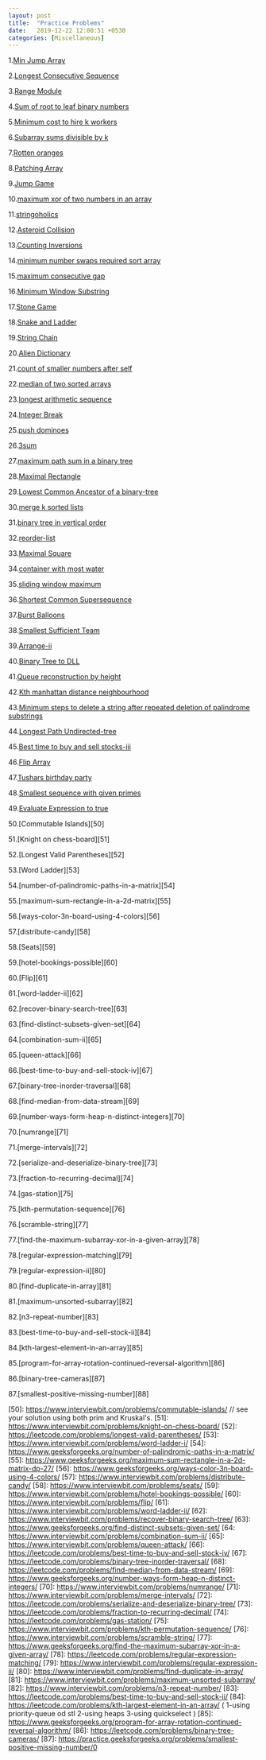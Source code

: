 ```yaml
---
layout: post
title:  "Practice Problems"
date:   2019-12-22 12:00:51 +0530
categories: [Miscellaneous]
---
```


1.[Min Jump Array][1]

2.[Longest Consecutive Sequence][2]

3.[Range Module][3]

4.[Sum of root to leaf binary numbers][4]

5.[Minimum cost to hire k workers][5]

6.[Subarray sums divisible by k][6]

7.[Rotten oranges][7]

8.[Patching Array][8]

9.[Jump Game][9]

10.[maximum xor of two numbers in an array][10]

11.[stringoholics][11]

12.[Asteroid Collision][12]

13.[Counting Inversions][13]

14.[minimum number swaps required sort array][14]

15.[maximum consecutive gap][15]

16.[Minimum Window Substring][16]

17.[Stone Game][17]

18.[Snake and Ladder][18]

19.[String Chain][19]

20.[Alien Dictionary][20]

21.[count of smaller numbers after self][21]

22.[median of two sorted arrays][22]

23.[longest arithmetic sequence][23]

24.[Integer Break][24]

25.[push dominoes][25]

26.[3sum][26]

27.[maximum path sum in a binary tree][27]

28.[Maximal Rectangle][28]

29.[Lowest Common Ancestor of a binary-tree][29]

30.[merge k sorted lists][30]

31.[binary tree in vertical order][31]

32.[reorder-list][32]

33.[Maximal Square][33]

34.[container with most water][34]

35.[sliding window maximum][35]

36.[Shortest Common Supersequence][36]

37.[Burst Balloons][37]

38.[Smallest Sufficient Team][38]

39.[Arrange-ii][39]

40.[Binary Tree to DLL][40]

41.[Queue reconstruction by height][41]

42.[Kth manhattan distance neighbourhood][42]

43.[Minimum steps to delete a string after repeated deletion of palindrome substrings][43]

44.[Longest Path Undirected-tree][44]

45.[Best time to buy and sell stocks-iii][45]

46.[Flip Array][46]

47.[Tushars birthday party][47]

48.[Smallest sequence with given primes][48]

49.[Evaluate Expression to true][49]

50.[Commutable Islands][50]

51.[Knight on chess-board][51]

52.[Longest Valid Parentheses][52]

53.[Word Ladder][53]

54.[number-of-palindromic-paths-in-a-matrix][54]

55.[maximum-sum-rectangle-in-a-2d-matrix][55]

56.[ways-color-3n-board-using-4-colors][56]

57.[distribute-candy][58]

58.[Seats][59]

59.[hotel-bookings-possible][60]

60.[Flip][61]

61.[word-ladder-ii][62]

62.[recover-binary-search-tree][63]

63.[find-distinct-subsets-given-set][64]

64.[combination-sum-ii][65]

65.[queen-attack][66]

66.[best-time-to-buy-and-sell-stock-iv][67]

67.[binary-tree-inorder-traversal][68]

68.[find-median-from-data-stream][69]

69.[number-ways-form-heap-n-distinct-integers][70]

70.[numrange][71]

71.[merge-intervals][72]

72.[serialize-and-deserialize-binary-tree][73]

73.[fraction-to-recurring-decimal][74]

74.[gas-station][75]

75.[kth-permutation-sequence][76]

76.[scramble-string][77]

77.[find-the-maximum-subarray-xor-in-a-given-array][78]

78.[regular-expression-matching][79]

79.[regular-expression-ii][80]

80.[find-duplicate-in-array][81]

81.[maximum-unsorted-subarray][82]

82.[n3-repeat-number][83]

83.[best-time-to-buy-and-sell-stock-ii][84]

84.[kth-largest-element-in-an-array][85]

85.[program-for-array-rotation-continued-reversal-algorithm][86]

86.[binary-tree-cameras][87]

87.[smallest-positive-missing-number][88]

[1]: https://www.geeksforgeeks.org/minimum-number-jumps-reach-endset-2on-solution/
[2]: https://leetcode.com/problems/longest-consecutive-sequence/
[3]: https://leetcode.com/problems/range-module/
[4]: https://leetcode.com/problems/sum-of-root-to-leaf-binary-numbers/
[5]: https://leetcode.com/problems/minimum-cost-to-hire-k-workers/submissions/
[6]: https://leetcode.com/problems/subarray-sums-divisible-by-k/submissions/
[7]: https://practice.geeksforgeeks.org/problems/rotten-oranges/0
[8]: https://leetcode.com/problems/patching-array/
[9]: https://leetcode.com/problems/jump-game/
[10]: https://leetcode.com/problems/maximum-xor-of-two-numbers-in-an-array/ 
[11]: https://www.interviewbit.com/problems/stringoholics/
[12]: https://leetcode.com/problems/asteroid-collision/
[13]: https://www.geeksforgeeks.org/counting-inversions/
[14]: https://www.geeksforgeeks.org/minimum-number-swaps-required-sort-array/
[15]: https://www.interviewbit.com/problems/maximum-consecutive-gap/
[16]: https://leetcode.com/problems/minimum-window-substring/
[17]: https://leetcode.com/problems/stone-game/
[18]: https://practice.geeksforgeeks.org/problems/snake-and-ladder-problem/0
[19]: https://www.geeksforgeeks.org/given-array-strings-find-strings-can-chained-form-circle/
[20]: https://practice.geeksforgeeks.org/problems/alien-dictionary/1
[21]: https://leetcode.com/problems/count-of-smaller-numbers-after-self/  
[22]: https://www.geeksforgeeks.org/median-of-two-sorted-arrays/
[23]: https://leetcode.com/problems/longest-arithmetic-sequence/
[24]: https://leetcode.com/problems/integer-break/
[25]: https://leetcode.com/problems/push-dominoes/
[26]: https://leetcode.com/problems/3sum/
[27]: https://www.geeksforgeeks.org/find-maximum-path-sum-in-a-binary-tree/
[28]: https://leetcode.com/problems/maximal-rectangle/
[29]: https://leetcode.com/problems/lowest-common-ancestor-of-a-binary-tree/
[30]: https://leetcode.com/problems/merge-k-sorted-lists/
[31]: https://practice.geeksforgeeks.org/problems/print-a-binary-tree-in-vertical-order/1
[32]: https://practice.geeksforgeeks.org/problems/reorder-list/1
[33]: https://leetcode.com/problems/maximal-square/solution/
[34]: https://leetcode.com/problems/container-with-most-water/
[35]: http://leetcode.com/problems/sliding-window-maximum/ 
[36]: https://leetcode.com/problems/shortest-common-supersequence/
[37]: https://leetcode.com/problems/burst-balloons/
[38]: https://leetcode.com/problems/smallest-sufficient-team/
[39]: https://www.interviewbit.com/problems/arrange-ii/
[40]: https://practice.geeksforgeeks.org/problems/binary-tree-to-dll/1
[41]: https://leetcode.com/problems/queue-reconstruction-by-height/
[42]: https://www.interviewbit.com/problems/kth-manhattan-distance-neighbourhood/
[43]: https://www.geeksforgeeks.org/minimum-steps-to-delete-a-string-after-repeated-deletion-of-palindrome-substrings/
[44]: https://www.geeksforgeeks.org/longest-path-undirected-tree/
[45]: https://www.interviewbit.com/problems/best-time-to-buy-and-sell-stocks-iii/
[46]: https://www.interviewbit.com/problems/flip-array/
[47]: https://www.interviewbit.com/problems/tushars-birthday-party/
[48]: https://www.interviewbit.com/problems/smallest-sequence-with-given-primes/
[49]: https://www.interviewbit.com/problems/evaluate-expression-to-true/
[50]: https://www.interviewbit.com/problems/commutable-islands/    // see your solution using both prim and Kruskal's.
[51]: https://www.interviewbit.com/problems/knight-on-chess-board/
[52]: https://leetcode.com/problems/longest-valid-parentheses/
[53]: https://www.interviewbit.com/problems/word-ladder-i/
[54]: https://www.geeksforgeeks.org/number-of-palindromic-paths-in-a-matrix/
[55]: https://www.geeksforgeeks.org/maximum-sum-rectangle-in-a-2d-matrix-dp-27/
[56]: https://www.geeksforgeeks.org/ways-color-3n-board-using-4-colors/
[57]: https://www.interviewbit.com/problems/distribute-candy/
[58]: https://www.interviewbit.com/problems/seats/
[59]: https://www.interviewbit.com/problems/hotel-bookings-possible/
[60]: https://www.interviewbit.com/problems/flip/
[61]: https://www.interviewbit.com/problems/word-ladder-ii/
[62]: https://www.interviewbit.com/problems/recover-binary-search-tree/
[63]: https://www.geeksforgeeks.org/find-distinct-subsets-given-set/
[64: https://www.interviewbit.com/problems/combination-sum-ii/
[65]: https://www.interviewbit.com/problems/queen-attack/
[66]: https://leetcode.com/problems/best-time-to-buy-and-sell-stock-iv/
[67]: https://leetcode.com/problems/binary-tree-inorder-traversal/
[68]: https://leetcode.com/problems/find-median-from-data-stream/
[69]: https://www.geeksforgeeks.org/number-ways-form-heap-n-distinct-integers/
[70]: https://www.interviewbit.com/problems/numrange/
[71]: https://www.interviewbit.com/problems/merge-intervals/
[72]: https://leetcode.com/problems/serialize-and-deserialize-binary-tree/
[73]: https://leetcode.com/problems/fraction-to-recurring-decimal/
[74]: https://leetcode.com/problems/gas-station/
[75]: https://www.interviewbit.com/problems/kth-permutation-sequence/
[76]: https://www.interviewbit.com/problems/scramble-string/ 
[77]: https://www.geeksforgeeks.org/find-the-maximum-subarray-xor-in-a-given-array/
[78]: https://leetcode.com/problems/regular-expression-matching/
[79]: https://www.interviewbit.com/problems/regular-expression-ii/
[80]: https://www.interviewbit.com/problems/find-duplicate-in-array/
[81]: https://www.interviewbit.com/problems/maximum-unsorted-subarray/
[82]: https://www.interviewbit.com/problems/n3-repeat-number/
[83]: https://leetcode.com/problems/best-time-to-buy-and-sell-stock-ii/
[84]: https://leetcode.com/problems/kth-largest-element-in-an-array/   ( 1-using priority-queue od stl   2-using heaps   3-using quickselect )
[85]: https://www.geeksforgeeks.org/program-for-array-rotation-continued-reversal-algorithm/
[86]: https://leetcode.com/problems/binary-tree-cameras/
[87]: https://practice.geeksforgeeks.org/problems/smallest-positive-missing-number/0
